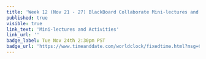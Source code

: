 ```yaml
---
title: 'Week 12 (Nov 21 - 27) BlackBoard Collaborate Mini-lectures and Activities'
published: true
visible: true
link_text: 'Mini-lectures and Activities'
link_url: ''
badge_label: Tue Nov 24th 2:30pm PST
badge_url: 'https://www.timeanddate.com/worldclock/fixedtime.html?msg=CMPT-363+Review+and+Discussion&iso=20201124T1430&p1=256&ah=1&am=50'
---
```

